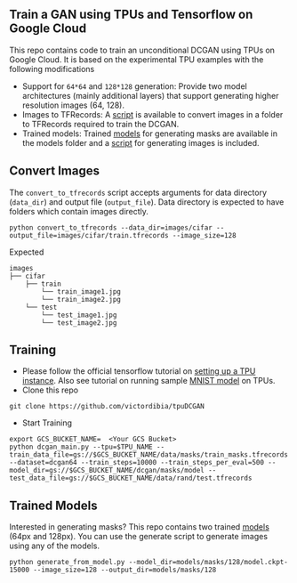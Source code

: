 ## Train a GAN using TPUs and Tensorflow on Google Cloud

This repo contains code to train an unconditional DCGAN using TPUs on Google Cloud. It is based on the experimental TPU examples with the following modifications  

- Support for `64*64` and `128*128` generation: Provide two model architectures (mainly additional layers) that support generating higher resolution images (64, 128).
- Images to TFRecords: A [script](utils/convert_to_tfrecords.py) is available to convert images in a folder to TFRecords required to train the DCGAN.
- Trained models: Trained [models](models) for generating masks are available in the models folder and a [script](generate_from_model.py) for generating images is included.

## Convert Images

The `convert_to_tfrecords` script accepts arguments for data directory (`data_dir`) and output file (`output_file`). Data directory is expected to have folders which contain images directly.

```shell
python convert_to_tfrecords --data_dir=images/cifar --output_file=images/cifar/train.tfrecords --image_size=128
```

Expected
```
images
├── cifar
    ├── train
        └── train_image1.jpg
        └── train_image2.jpg
    └── test
        └── test_image1.jpg
        └── test_image2.jpg
```

## Training

- Please follow the official tensorflow tutorial on [setting up a TPU instance](https://cloud.google.com/tpu/docs/quickstart). Also see tutorial on running sample [MNIST model](https://cloud.google.com/tpu/docs/tutorials/mnist) on TPUs. 
- Clone this repo
```shell
git clone https://github.com/victordibia/tpuDCGAN
```
- Start Training
```shell
export GCS_BUCKET_NAME=  <Your GCS Bucket>
python dcgan_main.py --tpu=$TPU_NAME --train_data_file=gs://$GCS_BUCKET_NAME/data/masks/train_masks.tfrecords   --dataset=dcgan64 --train_steps=10000 --train_steps_per_eval=500 --model_dir=gs://$GCS_BUCKET_NAME/dcgan/masks/model --test_data_file=gs://$GCS_BUCKET_NAME/data/rand/test.tfrecords

```

## Trained Models

Interested in generating masks? This repo contains two trained [models](models) (64px and 128px). You can use the generate script to generate images using any of the models.

```
python generate_from_model.py --model_dir=models/masks/128/model.ckpt-15000 --image_size=128 --output_dir=models/masks/128
```